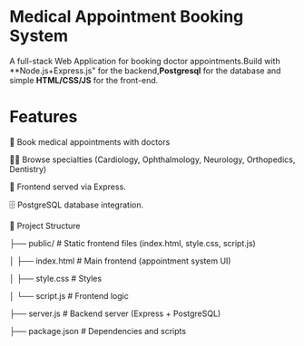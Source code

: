 # Medical Appointment Booking System

A full-stack Web Application for booking doctor appointments.Build with **Node.js+Express.js" for the backend,**Postgresql** for the database and simple **HTML/CSS/JS** for the front-end.

# Features

  📌 Book medical appointments with doctors
  
  🧑‍⚕️ Browse specialties (Cardiology, Ophthalmology, Neurology, Orthopedics, Dentistry)
  
  📂 Frontend served via Express.
  
  🗄️ PostgreSQL database integration.
  


📂 Project Structure

├── public/ # Static frontend files (index.html, style.css, script.js)

│ ├── index.html # Main frontend (appointment system UI)

│ ├── style.css # Styles

│ └── script.js # Frontend logic

├── server.js # Backend server (Express + PostgreSQL)

├── package.json # Dependencies and scripts
